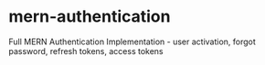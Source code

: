 # mern-authentication
Full MERN Authentication Implementation - user activation, forgot password, refresh tokens, access tokens
